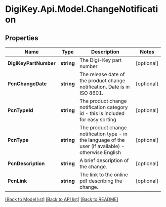 # DigiKey.Api.Model.ChangeNotification
## Properties

Name | Type | Description | Notes
------------ | ------------- | ------------- | -------------
**DigiKeyPartNumber** | **string** | The Digi-Key part number | [optional] 
**PcnChangeDate** | **string** | The release date of the product change notification. Date is in ISO 8601. | [optional] 
**PcnTypeId** | **string** | The product change notification category id - this is included for easy sorting | [optional] 
**PcnType** | **string** | The product change notification type - in the language of the user (if available) - otherwise English | [optional] 
**PcnDescription** | **string** | A brief description of the change. | [optional] 
**PcnLink** | **string** | The link to the online pdf describing the change. | [optional] 

[[Back to Model list]](../README.md#documentation-for-models) [[Back to API list]](../README.md#documentation-for-api-endpoints) [[Back to README]](../README.md)

